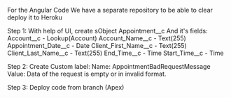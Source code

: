 For the Angular Code We have a separate repository to be able to clear deploy it to Heroku

Step 1:
With help of UI, create sObject Appointment__c
And it's fields:
    Account__c - Lookup(Account)
    Account_Name__c - Text(255)
    Appointment_Date__c - Date
    Client_First_Name__c - Text(255)
    Client_Last_Name__c - Text(255)
    End_Time__c - Time
    Start_Time__c - Time

Step 2:
    Create Custom label:
        Name: AppointmentBadRequestMessage
        Value: Data of the request is empty or in invalid format.

Step 3:
    Deploy code from branch (Apex)
